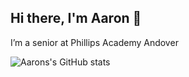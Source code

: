 ## Hi there, I'm Aaron 👋

I’m a senior at Phillips Academy Andover

![Aarons's GitHub stats](https://github-readme-stats.vercel.app/api?username=aaron-h6665&show_icons=true&theme=tokyonight)
